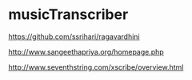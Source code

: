 # musicTranscriber


https://github.com/ssrihari/ragavardhini

http://www.sangeethapriya.org/homepage.php

http://www.seventhstring.com/xscribe/overview.html
